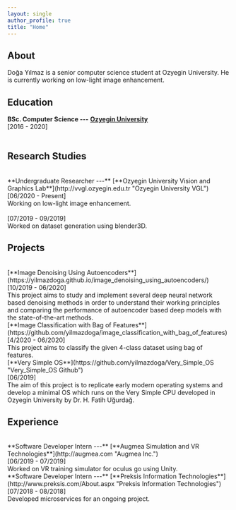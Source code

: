 ```yaml
---
layout: single
author_profile: true
title: "Home"
---
```


## About

Doğa Yılmaz is a senior computer science student at Ozyegin University. He is currently working on low-light image enhancement.
<br/>

## Education

**BSc. Computer Science ---** [**Ozyegin University**](https://www.ozyegin.edu.tr/en/computer-science-department "Ozyegin University CS")
<br/>[2016 - 2020]<br/>
<br/>

## Research Studies

<br/>
**Undergraduate Researcher ---** [**Ozyegin University Vision and Graphics Lab**](http://vvgl.ozyegin.edu.tr "Ozyegin University VGL")
<br/>[06/2020 - Present]<br/>
Working on low-light image enhancement.
<br/>
<br/>[07/2019 - 09/2019]<br/>
Worked on dataset generation using blender3D.

## Projects

<br/>
[**Image Denoising Using Autoencoders**](https://yilmazdoga.github.io/image_denoising_using_autoencoders/)
<br/>[10/2019 - 06/2020]<br/>
This project aims to study and implement several deep neural network based denoising methods in order to understand their working principles and comparing the performance of autoencoder based deep models with the state-of-the-art methods.

<br/>
[**Image Classification with Bag of Features**](https://github.com/yilmazdoga/image_classification_with_bag_of_features)
<br/>[4/2020 - 06/2020]<br/>
This project aims to classify the given 4-class dataset using bag of features.

<br/>
[**Very Simple OS**](https://github.com/yilmazdoga/Very_Simple_OS "Very_Simple_OS Github")
<br/>[06/2019]<br/>
The aim of this project is to replicate early modern operating systems and develop a minimal OS which runs on the Very Simple CPU developed in Ozyegin University by Dr. H. Fatih Uğurdağ.

## Experience

<br/>
**Software Developer Intern ---** [**Augmea Simulation and VR Technologies**](http://augmea.com "Augmea Inc.")
<br/>[06/2019 - 07/2019]<br/>
Worked on VR training simulator for oculus go using Unity.

<br/>
**Software Developer Intern ---** [**Preksis Information Technologies**](http://www.preksis.com/About.aspx "Preksis Information Technologies")
<br/>[07/2018 - 08/2018]<br/>
Developed microservices for an ongoing project.
